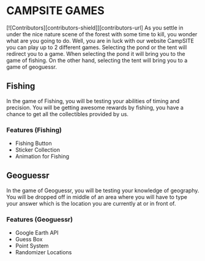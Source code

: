 # CAMPSITE GAMES
[![Contributors][contributors-shield]][contributors-url]
As you settle in under the nice nature scene of the forest with some time to kill, you wonder what are you going to do. Well, you are in luck with our website CampSITE you can play up to 2 different games. Selecting the pond or the tent will redirect you to a game. When selecting the pond it will bring you to the game of fishing. On the other hand, selecting the tent will bring you to a game of geoguessr.

## Fishing
In the game of Fishing, you will be testing your abilities of timing and precision. You will be getting awesome rewards by fishing, you have a chance to get all the collectibles provided by us.

### Features (Fishing)
- Fishing Button
- Sticker Collection
- Animation for Fishing

## Geoguessr
In the game of Geoguessr, you will be testing your knowledge of geography. You will be dropped off in middle of an area where you will have to type your answer which is the location you are currently at or in front of.

### Features (Geoguessr)
- Google Earth API
- Guess Box
- Point System
- Randomizer Locations
